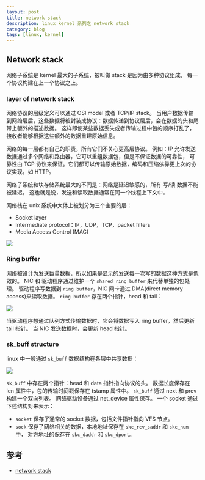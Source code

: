 ```yaml
---
layout: post
title: network stack
description: linux kernel 系列之 network stack
category: blog
tags: [linux, kernel]
---
```

## Network stack
网络子系统是 kernel 最大的子系统，被叫做 stack 是因为由多种协议组成，
每一个协议构建在上一个协议之上。

### layer of network stack
网络协议的层级定义可以通过 OSI model 或者 TCP/IP stack。
当用户数据传输到网络层后，这些数据将被封装成协议：数据传递到协议层后，会在数据的头和尾带上额外的描述数据。
这样即使某些数据丢失或者传输过程中包的顺序打乱了，接收者能够根据这些额外的数据重建原始信息。

网络的每一层都有自己的职责，所有它们不关心更高层协议。
例如：IP 允许发送数据通过多个网络和路由器，它可以重组数据包，但是不保证数据的可靠性，
可靠性由 TCP 协议来保证。它们都可以传输原始数据，编码和压缩依靠更上次的协议实现，如 HTTP。

网络子系统和块存储系统最大的不同是：网络是延迟敏感的，所有 写/读 数据不能被延迟。
这也就是说，发送和读取数据通常在同一个线程上下文中。

网络栈在 unix 系统中大体上被划分为三个主要的层：

- Socket layer
- Intermediate protocol：IP，UDP，TCP，packet filters
- Media Access Control (MAC)

![](http://myaut.github.io/dtrace-stap-book/images/net.png)

### Ring buffer
网络被设计为发送巨量数据，所以如果是显示的发送每一次写的数据这种方式是低效的。
NIC 和 驱动程序通过维护一个 `shared ring buffer` 来代替单独的包处理。
驱动程序写数据到 `ring buffer`，NIC 网卡通过 DMA(direct memory access)来读取数据。
`ring buffer` 存在两个指针，head 和 tail：

![](http://myaut.github.io/dtrace-stap-book/images/ringbuf.png)

当驱动程序想通过队列方式传输数据时，它会将数据写入 ring buffer，然后更新 tail 指针。
当 NIC 发送数据时，会更新 head 指针。

### sk_buff structure
linux 中一般通过 `sk_buff` 数据结构在各层中共享数据：

![](http://myaut.github.io/dtrace-stap-book/images/linux/net.png)

`sk_buff` 中存在两个指针：head 和 data 指针指向协议的头。
数据长度保存在 len 属性中，包的传输时间戳保存在 tstamp 属性中。
`sk_buff` 通过 next 和 prev 构建一个双向列表。
网络驱动设备通过 net_device 属性保存。
一个 socket 通过下述结构对来表示：

- `socket` 保存了通常的 socket 数据，包括文件指针指向 VFS 节点。
- `sock` 保存了网络相关的数据，本地地址保存在 `skc_rcv_saddr` 和 `skc_num` 中，
  对方地址的保存在 `skc_daddr` 和 `skc_dport`。
  
## 参考

- [network stack](http://myaut.github.io/dtrace-stap-book/kernel/net.html)

[-10]:    http://hushi55.github.io/  "-10"
